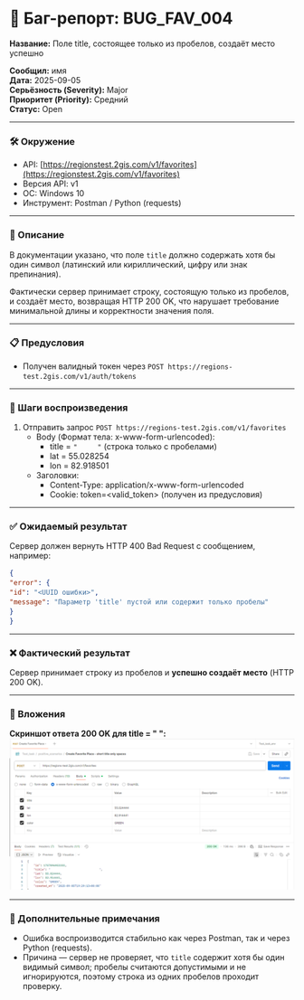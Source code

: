 # 🐞 Баг-репорт: BUG_FAV_004
**Название:** Поле title, состоящее только из пробелов, создаёт место успешно  

**Сообщил:** имя  
**Дата:** 2025-09-05  
**Серьёзность (Severity):** Major  
**Приоритет (Priority):** Средний  
**Статус:** Open  

---

### 🛠 Окружение

- API: [https://regionstest.2gis.com/v1/favorites](https://regionstest.2gis.com/v1/favorites)  
- Версия API: v1  
- ОС: Windows 10  
- Инструмент: Postman / Python (requests)  

---

### 📝 Описание

В документации указано, что поле `title` должно содержать хотя бы один символ (латинский или кириллический, цифру или знак препинания).  

Фактически сервер принимает строку, состоящую только из пробелов, и создаёт место, возвращая HTTP 200 OK, что нарушает требование минимальной длины и корректности значения поля.  

---

### 📋 Предусловия

- Получен валидный токен через `POST https://regions-test.2gis.com/v1/auth/tokens`  

---

### 🔁 Шаги воспроизведения

1. Отправить запрос `POST https://regions-test.2gis.com/v1/favorites`  
   - Body (Формат тела: x-www-form-urlencoded):  
     - title = `"     "` (строка только с пробелами)  
     - lat = 55.028254  
     - lon = 82.918501  
   - Заголовки:  
     - Content-Type: application/x-www-form-urlencoded  
     - Cookie: token=<valid_token> (получен из предусловия)  

---

### ✅ Ожидаемый результат

Сервер должен вернуть HTTP 400 Bad Request с сообщением, например:  
```json
{
"error": {
"id": "<UUID ошибки>",
"message": "Параметр 'title' пустой или содержит только пробелы"
}
}
```

---

### ❌ Фактический результат

Сервер принимает строку из пробелов и **успешно создаёт место** (HTTP 200 OK).  

---

### 📎 Вложения

**Скриншот ответа 200 OK для title = "     ":**  
![fav only spaces in title](screenshots/fav_only_spaces_in_title.png)

---

### 💬 Дополнительные примечания

- Ошибка воспроизводится стабильно как через Postman, так и через Python (requests).  
- Причина — сервер не проверяет, что `title` содержит хотя бы один видимый символ; пробелы считаются допустимыми и не игнорируются, поэтому строка из одних пробелов проходит проверку.
